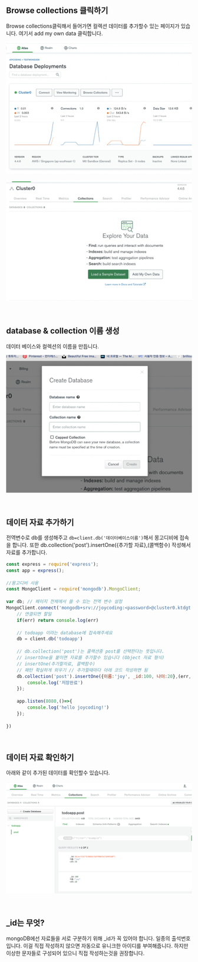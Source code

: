 ## Browse collections 클릭하기

Browse collections클릭해서 들어가면 컬렉션 데이터를 추가할수 있는 페이지가 있습니다. 여기서 add my own data 클릭합니다. 

![](./img/db_1.png)

![](./img/db_2.png)

<br />

## database & collection 이름 생성

데이터 베이스와 컬렉션의 이름을 만듭니다.

![](./img/db_3.png)

<br />

## 데이터 자료 추가하기 

전역변수로 db를 생성해주고 `db=client.db('데이터베이스이름')`해서 몽고디비에 접속을 합니다. 또한 db.collection('post').insertOne({추가할 자료},(콜백함수) 작성해서 자료를 추가합니다.

```js
const express = require('express');
const app = express();

//몽고디비 사용
const MongoClient = require('mongodb').MongoClient;

var db; // 페이지 전체에서 쓸 수 있는 전역 변수 설정
MongoClient.connect('mongodb+srv://joycoding:<password>@cluster0.ktdgt.mongodb.net/myFirstDatabase?retryWrites=true&w=majority',(err,client)=>{
    // 연결되면 할일
    if(err) return console.log(err)

    // todoapp 이라는 database에 접속해주세요
    db = client.db('todoapp') 

    // db.collection('post')는 콜랙션중 post를 선택한다는 뜻입니다.
    // insertOne을 붙이면 자료를 추가할수 있습니다 (Object 자료 형식)
    // insertOne(추가할자료, 콜백함수)
    // 패턴 확실하게 외우기 // 추가할때마다 아래 코드 작성하면 됨
    db.collection('post').insertOne({이름:'joy', _id:100, 나이:20},(err,result)=>{
        console.log('저장완료')
    });

    app.listen(8080,()=>{
        console.log('hello joycoding!')
    });

})
```

<br />

## 데이터 자료 확인하기 

아래와 같이 추가된 데이터를 확인할수 있습니다.

![](./img/db_4.png)

<br />

## _id는 무엇?

mongoDB에선 자료들을 서로 구분하기 위해 _id가 꼭 있어야 합니다. 일종의 출석번호 입니다. 이걸 직접 작성하지 않으면 자동으로 유니크한 아이디를 부여해줍니다. 하지만 이상한 문자들로 구성되어 있으니 직접 작성하는것을 권장합니다.